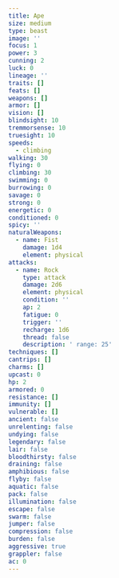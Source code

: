 ```yaml
---
title: Ape
size: medium
type: beast
image: ''
focus: 1
power: 3
cunning: 2
luck: 0
lineage: ''
traits: []
feats: []
weapons: []
armor: []
vision: []
blindsight: 10
tremmorsense: 10
truesight: 10
speeds:
  - climbing
walking: 30
flying: 0
climbing: 30
swimming: 0
burrowing: 0
savage: 0
strong: 0
energetic: 0
conditioned: 0
spicy: ''
naturalWeapons:
  - name: Fist
    damage: 1d4
    element: physical
attacks:
  - name: Rock
    type: attack
    damage: 2d6
    element: physical
    condition: ''
    ap: 2
    fatigue: 0
    trigger: ''
    recharge: 1d6
    thread: false
    description: ' range: 25'
techniques: []
cantrips: []
charms: []
upcast: 0
hp: 2
armored: 0
resistance: []
immunity: []
vulnerable: []
ancient: false
unrelenting: false
undying: false
legendary: false
lair: false
bloodthirsty: false
draining: false
amphibious: false
flyby: false
aquatic: false
pack: false
illumination: false
escape: false
swarm: false
jumper: false
compression: false
burden: false
aggressive: true
grappler: false
ac: 0
---
```


